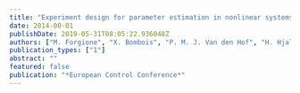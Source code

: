 ```yaml
---
title: "Experiment design for parameter estimation in nonlinear systems based on multilevel excitation"
date: 2014-00-01
publishDate: 2019-05-31T08:05:22.936048Z
authors: ["M. Forgione", "X. Bombois", "P. M. J. Van den Hof", "H. Hjalmarsson"]
publication_types: ["1"]
abstract: ""
featured: false
publication: "*European Control Conference*"
---
```


